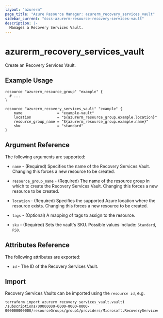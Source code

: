 ```yaml
---
layout: "azurerm"
page_title: "Azure Resource Manager: azurerm_recovery_services_vault"
sidebar_current: "docs-azurerm-resource-recovery-services-vault"
description: |-
  Manages a Recovery Services Vault.
---
```


# azurerm_recovery_services_vault

Create an Recovery Services Vault.

## Example Usage

```hcl
resource "azurerm_resource_group" "example" {
  # ...
}

resource "azurerm_recovery_services_vault" "example" {
    name                = "example-vault"
    location            = "${azurerm_resource_group.example.location}"
    resource_group_name = "${azurerm_resource_group.example.name}"
    sku                 = "standard"
}

```

## Argument Reference

The following arguments are supported:

* `name` - (Required) Specifies the name of the Recovery Services Vault. Changing this forces a new resource to be created.

* `resource_group_name` - (Required) The name of the resource group in which to create the Recovery Services Vault. Changing this forces a new resource to be created.

* `location` - (Required) Specifies the supported Azure location where the resource exists. Changing this forces a new resource to be created.

* `tags` - (Optional) A mapping of tags to assign to the resource.

* `sku` - (Required) Sets the vault's SKU. Possible values include: `Standard`, `RS0`.


## Attributes Reference

The following attributes are exported:

* `id` - The ID of the Recovery Services Vault.

## Import

Recovery Services Vaults can be imported using the `resource id`, e.g.

```shell
terraform import azurerm_recovery_services_vault.vault1 /subscriptions/00000000-0000-0000-0000-000000000000/resourceGroups/group1/providers/Microsoft.RecoveryServices/vaults/vault1
```
